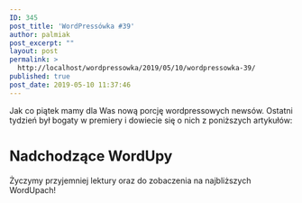 ```yaml
---
ID: 345
post_title: 'WordPressówka #39'
author: palmiak
post_excerpt: ""
layout: post
permalink: >
  http://localhost/wordpressowka/2019/05/10/wordpressowka-39/
published: true
post_date: 2019-05-10 11:37:46
---
```

<!-- wp:paragraph -->
<p>Jak co piątek mamy dla Was nową porcję wordpressowych newsów. Ostatni tydzień był bogaty w premiery i dowiecie się o nich z poniższych artykułów:</p>
<!-- /wp:paragraph -->

<!-- wp:acf/owl-link {"id":"block_5cd4ae0acce2d","data":{"field_5c5706bb6e493":"\u003cp\u003eDzisiejszą porcję newsów zaczniemy od WordPress'a 5.2 \u0022Jaco\u0022. Dodano w nim dwie naprawdę rzeczy - \u0022Site Health Check\u0022 oraz zabezpieczenie przed błędami PHP.\u003c/p\u003e","field_5c5706f36e494":{"title":"Version 5.2","url":"https://wordpress.org/support/wordpress-version/version-5-2/","target":"_blank"}},"name":"acf/owl-link","align":"","mode":"preview"} /-->

<!-- wp:acf/owl-link {"id":"block_5cd4af1ecce2e","data":{"field_5c5706bb6e493":"\u003cp\u003eW końcu zakończyła się beta ACF Blocks. Ostatecznie ACF Block będzie dostępny tylko w wersji PRO, ale biorąc pod uwagę jakie jest to dobre narzędzie to zapłacenie tych $100 nie powinno być problemem.\u003c/p\u003e","field_5c5706f36e494":{"title":"ACF 5.8.0 Release – PHP Blocks for Gutenberg","url":"https://www.advancedcustomfields.com/blog/acf-5-8-0-release-php-blocks-for-gutenberg/","target":"_blank"}},"name":"acf/owl-link","align":"","mode":"preview"} /-->

<!-- wp:acf/owl-link {"id":"block_5cd4afc7cce2f","data":{"field_5c5706bb6e493":"\u003cp\u003eA jak przy blokach jesteśmy to zerknijcie też na ACF Blocks – The Ultimate Gutenberg Blocks Suite, czyli zestaw bloków Gutenbergowych stworzonych z myślą o ACF Blocks.\u003c/p\u003e","field_5c5706f36e494":{"title":"ACF Blocks – The Ultimate Gutenberg Blocks Suite","url":"https://acfblocks.com/","target":"_blank"}},"name":"acf/owl-link","align":"","mode":"preview"} /-->

<!-- wp:acf/owl-link {"id":"block_5cd4b03ecce30","data":{"field_5c5706bb6e493":"\u003cp\u003eStrasznie mi się podoba inicjatywa warsztatów dla dzieciaków. W Finlandii widziałem, że cieszyły się one dużym powodzeniem. Jeżeli więc nie macie pomysłu dla dziecka w trakcie WordCamp Europe to polecam.\u003c/p\u003e","field_5c5706f36e494":{"title":"WordPress workshop for kids","url":"https://2019.europe.wordcamp.org/2019/05/07/wordpress-workshop-for-kids/#more-8642","target":"_blank"}},"name":"acf/owl-link","align":"","mode":"preview"} /-->

<!-- wp:acf/owl-link {"id":"block_5cd4b0fdcce31","data":{"field_5c5706bb6e493":"\u003cp\u003eNowa wersja Google Lighthouse rozpoznaje strony oparte o WP i stara się podpowiedzieć co zrobić żeby nasza strona była szybsza.\u003c/p\u003e","field_5c5706f36e494":{"title":"v5.0.0","url":"https://github.com/GoogleChrome/lighthouse/releases/tag/v5.0.0","target":"_blank"}},"name":"acf/owl-link","align":"","mode":"preview"} /-->

<!-- wp:acf/owl-link {"id":"block_5cd4b26ecce32","data":{"field_5c5706bb6e493":"\u003cp\u003ePantheon.io opowiada troszkę o tym jak działa ich infrastruktura.\u003c/p\u003e","field_5c5706f36e494":{"title":"How Do I Know It's Working: Disaster Recovery Edition","url":"https://pantheon.io/blog/how-do-i-know-its-working-disaster-recovery-edition?utm_campaign=Oktopost-2019+Blog\u0026utm_content=Oktopost-twitter-\u0026utm_medium=social%2520earned\u0026utm_source=twitter","target":"_blank"}},"name":"acf/owl-link","align":"","mode":"preview"} /-->

<!-- wp:acf/owl-link {"id":"block_5cd4b377cce33","data":{"field_5c5706bb6e493":"\u003cp\u003eDość popularnym ostatnio tematem jest połączenie WP i ReactJS. Frontity jest frameworkiem, która ma to ułatwić. Nie testowałem jeszcze, ale wygląda ciekawie.\u003c/p\u003e","field_5c5706f36e494":{"title":"Create amazing websites using WordPress \u0026amp; React","url":"https://frontity.org","target":"_blank"}},"name":"acf/owl-link","align":"","mode":"preview"} /-->

<!-- wp:acf/owl-link {"id":"block_5cd4b4bbcce35","data":{"field_5c5706bb6e493":"\u003cp\u003eThe Camels zebrało najciekawsze artykuły o tym zacząć przygodę z WordPressem w jednym miejscu.\u003c/p\u003e","field_5c5706f36e494":{"title":"Podstawy WP","url":"https://thecamels.org/pl/podstawy-wp/","target":"_blank"}},"name":"acf/owl-link","align":"","mode":"preview"} /-->

<!-- wp:acf/owl-link {"id":"block_5cd4b421cce34","data":{"field_5c5706bb6e493":"\u003cp\u003eA na koniec ciekawy artykuł o tym jak działa JPG. Poza zawartością jest on świetnie zrealizowany techniczny i aż warto się nim pobawić.\u003c/p\u003e","field_5c5706f36e494":{"title":"Unraveling the JPEG","url":"https://parametric.press/issue-01/unraveling-the-jpeg/","target":"_blank"}},"name":"acf/owl-link","align":"","mode":"preview"} /-->

<!-- wp:html -->
<h2 style="font-size: 25px; margin-top: 40px; font-weight:700; color: var(--primary-light);">Nadchodzące WordUpy</h2>
<!-- /wp:html -->

<!-- wp:acf/owl-link {"id":"block_5cd4b67935cbd","data":{"field_5c5706bb6e493":"\u003cp\u003e\u003cstrong\u003e14 maja\u003c/strong\u003e, \u003cstrong\u003ew Warszawie\u003c/strong\u003e odbędzie się WordUp - #track beginners. Będzie można posłuchać o tym jak zrobić prosty landing page za pomocą Gutenberga, o hostingu oraz o pluginach.\u003c/p\u003e","field_5c5706f36e494":{"title":"WordUp Warszawa #beginners 2019","url":"https://www.facebook.com/events/aleje-jerozolimskie-93-nowogrodzka-square/wordup-warszawa/446766342565584/","target":"_blank"}},"name":"acf/owl-link","align":"","mode":"preview"} /-->

<!-- wp:acf/owl-link {"id":"block_5cd4b74f35cbe","data":{"field_5c5706bb6e493":"\u003cp\u003e\u003cstrong\u003e16 maja, w Kaliszu\u003c/strong\u003e odbędzie się 3. WordUp. Tutaj będzie można dowiedzieć się o contencie, komunikacji developera z klientem oraz o blokach gutenbergowych.\u003cbr /\u003e\u003cbr /\u003eW przypadku tej ostatniej prezentacji osobiście przedstawię temat (Maciek) :)\u003cbr /\u003e\u003cbr /\u003e\u003c/p\u003e","field_5c5706f36e494":{"title":"WordUp! Kalisz nr 3","url":"https://pl-pl.facebook.com/events/400601550735905/","target":"_blank"}},"name":"acf/owl-link","align":"","mode":"preview"} /-->

<!-- wp:acf/owl-link {"id":"block_5cd4b85735cbf","data":{"field_5c5706bb6e493":"\u003cp\u003e20 maja odbędzie się też szczęśliwy, 13. WordUp w Poznaniu.\u003c/p\u003e","field_5c5706f36e494":{"title":"WordPress WordUp Poznań #13","url":"https://www.facebook.com/wordpresspoznan/","target":"_blank"}},"name":"acf/owl-link","align":"","mode":"preview"} /-->

<!-- wp:paragraph -->
<p>Życzymy przyjemniej lektury oraz do zobaczenia na najbliższych WordUpach!</p>
<!-- /wp:paragraph -->